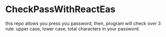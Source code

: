 # CheckPassWithReactEas
this repo allows you press you password, then, program will check over 3 rule: upper case, lower case, total characters in your password.

